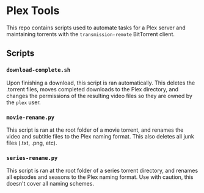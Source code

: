 # Plex Tools

This repo contains scripts used to automate tasks for a Plex server and maintaining torrents with the `transmission-remote` BitTorrent client.

## Scripts

### `download-complete.sh`

Upon finishing a download, this script is ran automatically. This deletes the .torrent files, moves completed downloads to the Plex directory, and changes the permissions of the resulting video files so they are owned by the `plex` user.

### `movie-rename.py`

This script is ran at the root folder of a movie torrent, and renames the video and subtitle files to the Plex naming format. This also deletes all junk files (.txt, .png, etc).

### `series-rename.py`

This script is ran at the root folder of a series torrent directory, and renames all episodes and seasons to the Plex naming format. Use with caution, this doesn't cover all naming schemes.
